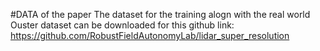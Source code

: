 #DATA of the paper
The dataset for the training alogn with the real world Ouster dataset can be downloaded for this github link:
https://github.com/RobustFieldAutonomyLab/lidar_super_resolution
